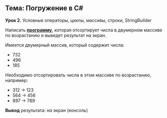 ## Тема: Погружение в С# 

**Урок 2.** Условные операторы, циклы, массивы, строки, StringBuilder
 
Написать **[программу](https://github.com/ArtBi1/HWcs/blob/main/HW02/Sort.cs)**, которая отсортирует числа в двумерном массиве по возрастанию и выведет результат на экран.


Имеется двумерный массив, который содержит числа:
* 732
* 496
* 185

Необходимо отсортировать числа в этом массиве по возрастанию, например:
* 312 -> 123
* 564 -> 456
* 897 -> 789


 **Вывод** результата: *на* экран (*консоль*)